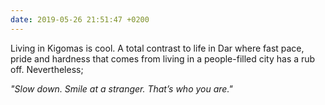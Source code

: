 ```yaml
---
date: 2019-05-26 21:51:47 +0200
---
```


Living in Kigomas is cool. A total contrast to life in Dar where fast pace, pride and hardness that comes from living in a people-filled city has a rub off. Nevertheless;

*"Slow down. Smile at a stranger. That’s who you are."*
